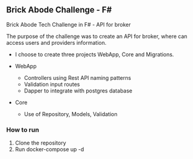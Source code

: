 ## Brick Abode Challenge - F#

Brick Abode Tech Challenge in F# - API for broker 

The purpose of the challenge was to create an API for broker, where can access users and providers information.

- I choose to create three projects WebApp, Core and Migrations.
  
- WebApp
    - Controllers using Rest API naming patterns
    - Validation input routes
    - Dapper to integrate with postgres database

- Core
    - Use of Repository, Models, Validation
    

### How to run

1. Clone the repository
2. Run docker-compose up -d
